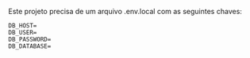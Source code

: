 Este projeto precisa de um arquivo .env.local com as seguintes chaves:

```
DB_HOST=
DB_USER=
DB_PASSWORD=
DB_DATABASE=
```